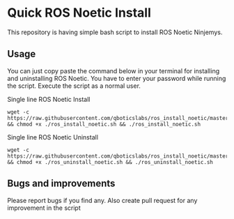 # Quick ROS Noetic Install

This repository is having simple bash script to install ROS Noetic Ninjemys.

## Usage

You can just copy paste the command below in your terminal for installing and uninstalling ROS Noetic. You have to enter your password while running the script. Execute the script as a normal user. 

Single line ROS Noetic Install

```
wget -c https://raw.githubusercontent.com/qboticslabs/ros_install_noetic/master/ros_install_noetic.sh && chmod +x ./ros_install_noetic.sh && ./ros_install_noetic.sh
```
Single line ROS Noetic Uninstall

```
wget -c https://raw.githubusercontent.com/qboticslabs/ros_install_noetic/master/ros_uninstall_noetic.sh && chmod +x ./ros_uninstall_noetic.sh && ./ros_uninstall_noetic.sh
```

## Bugs and improvements

Please report bugs if you find any. Also create pull request for any improvement in the script 

